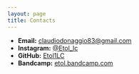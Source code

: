 ```yaml
---
layout: page
title: Contacts
---
```


 - **Email:** claudiodonaggio83@gmail.com
 - **Instagram:** [@Etol_lc](https://www.instagram.com/etol_lc/?hl=en)
 - **GitHub:** [Etol1LC](https://github.com/Etol1LC)
 - **Bandcamp:** [etol.bandcamp.com](https://etol.bandcamp.com/)
